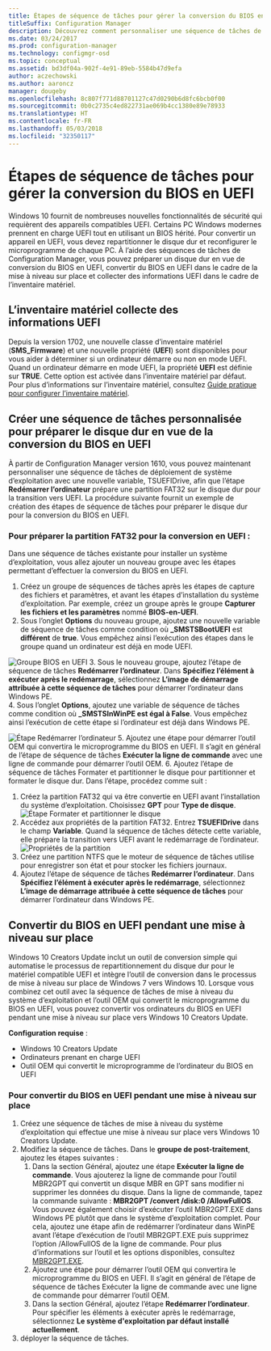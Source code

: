 ```yaml
---
title: Étapes de séquence de tâches pour gérer la conversion du BIOS en UEFI
titleSuffix: Configuration Manager
description: Découvrez comment personnaliser une séquence de tâches de déploiement de système d’exploitation afin de préparer une partition FAT32 pour la transition vers UEFI.
ms.date: 03/24/2017
ms.prod: configuration-manager
ms.technology: configmgr-osd
ms.topic: conceptual
ms.assetid: bd3df04a-902f-4e91-89eb-5584b47d9efa
author: aczechowski
ms.author: aaroncz
manager: dougeby
ms.openlocfilehash: 8c807f771d88701127c47d0290b6d8fc6bcb0f00
ms.sourcegitcommit: 0b0c2735c4ed822731ae069b4cc1380e89e78933
ms.translationtype: HT
ms.contentlocale: fr-FR
ms.lasthandoff: 05/03/2018
ms.locfileid: "32350117"
---
```

# <a name="task-sequence-steps-to-manage-bios-to-uefi-conversion"></a>Étapes de séquence de tâches pour gérer la conversion du BIOS en UEFI
Windows 10 fournit de nombreuses nouvelles fonctionnalités de sécurité qui requièrent des appareils compatibles UEFI. Certains PC Windows modernes prennent en charge UEFI tout en utilisant un BIOS hérité. Pour convertir un appareil en UEFI, vous devez repartitionner le disque dur et reconfigurer le microprogramme de chaque PC. À l’aide des séquences de tâches de Configuration Manager, vous pouvez préparer un disque dur en vue de conversion du BIOS en UEFI, convertir du BIOS en UEFI dans le cadre de la mise à niveau sur place et collecter des informations UEFI dans le cadre de l’inventaire matériel.

## <a name="hardware-inventory-collects-uefi-information"></a>L’inventaire matériel collecte des informations UEFI
Depuis la version 1702, une nouvelle classe d’inventaire matériel (**SMS_Firmware**) et une nouvelle propriété (**UEFI**) sont disponibles pour vous aider à déterminer si un ordinateur démarre ou non en mode UEFI. Quand un ordinateur démarre en mode UEFI, la propriété **UEFI** est définie sur **TRUE**. Cette option est activée dans l’inventaire matériel par défaut. Pour plus d’informations sur l’inventaire matériel, consultez [Guide pratique pour configurer l’inventaire matériel](/sccm/core/clients/manage/inventory/configure-hardware-inventory).

## <a name="create-a-custom-task-sequence-to-prepare-the-hard-drive-for-bios-to-uefi-conversion"></a>Créer une séquence de tâches personnalisée pour préparer le disque dur en vue de la conversion du BIOS en UEFI
À partir de Configuration Manager version 1610, vous pouvez maintenant personnaliser une séquence de tâches de déploiement de système d’exploitation avec une nouvelle variable, TSUEFIDrive, afin que l’étape **Redémarrer l’ordinateur** prépare une partition FAT32 sur le disque dur pour la transition vers UEFI. La procédure suivante fournit un exemple de création des étapes de séquence de tâches pour préparer le disque dur pour la conversion du BIOS en UEFI.

### <a name="to-prepare-the-fat32-partition-for-the-conversion-to-uefi"></a>Pour préparer la partition FAT32 pour la conversion en UEFI :
Dans une séquence de tâches existante pour installer un système d’exploitation, vous allez ajouter un nouveau groupe avec les étapes permettant d’effectuer la conversion du BIOS en UEFI.

1. Créez un groupe de séquences de tâches après les étapes de capture des fichiers et paramètres, et avant les étapes d’installation du système d’exploitation. Par exemple, créez un groupe après le groupe **Capturer les fichiers et les paramètres** nommé **BIOS-en-UEFI**.
2. Sous l’onglet **Options** du nouveau groupe, ajoutez une nouvelle variable de séquence de tâches comme condition où **_SMSTSBootUEFI** est **différent** de **true**. Vous empêchez ainsi l’exécution des étapes dans le groupe quand un ordinateur est déjà en mode UEFI.

  ![Groupe BIOS en UEFI](../../core/get-started/media/BIOS-to-UEFI-group.png)
3. Sous le nouveau groupe, ajoutez l’étape de séquence de tâches **Redémarrer l’ordinateur**. Dans **Spécifiez l’élément à exécuter après le redémarrage**, sélectionnez **L’image de démarrage attribuée à cette séquence de tâches** pour démarrer l’ordinateur dans Windows PE.  
4. Sous l’onglet **Options**, ajoutez une variable de séquence de tâches comme condition où **_SMSTSInWinPE est égal à False**. Vous empêchez ainsi l’exécution de cette étape si l’ordinateur est déjà dans Windows PE.

  ![Étape Redémarrer l’ordinateur](../../core/get-started/media/restart-in-windows-pe.png)
5. Ajoutez une étape pour démarrer l’outil OEM qui convertira le microprogramme du BIOS en UEFI. Il s’agit en général de l’étape de séquence de tâches **Exécuter la ligne de commande** avec une ligne de commande pour démarrer l’outil OEM.
6. Ajoutez l’étape de séquence de tâches Formater et partitionner le disque pour partitionner et formater le disque dur. Dans l’étape, procédez comme suit :
  1. Créez la partition FAT32 qui va être convertie en UEFI avant l’installation du système d’exploitation. Choisissez **GPT** pour **Type de disque**.
    ![Étape Formater et partitionner le disque](../media/format-and-partition-disk.png)
  2. Accédez aux propriétés de la partition FAT32. Entrez **TSUEFIDrive** dans le champ **Variable**. Quand la séquence de tâches détecte cette variable, elle prépare la transition vers UEFI avant le redémarrage de l’ordinateur.
    ![Propriétés de la partition](../../core/get-started/media/partition-properties.png)
  3. Créez une partition NTFS que le moteur de séquence de tâches utilise pour enregistrer son état et pour stocker les fichiers journaux.
7. Ajoutez l’étape de séquence de tâches **Redémarrer l’ordinateur**. Dans **Spécifiez l’élément à exécuter après le redémarrage**, sélectionnez **L’image de démarrage attribuée à cette séquence de tâches** pour démarrer l’ordinateur dans Windows PE.  

## <a name="convert-from-bios-to-uefi-during-an-in-place-upgrade"></a>Convertir du BIOS en UEFI pendant une mise à niveau sur place
Windows 10 Creators Update inclut un outil de conversion simple qui automatise le processus de repartitionnement du disque dur pour le matériel compatible UEFI et intègre l’outil de conversion dans le processus de mise à niveau sur place de Windows 7 vers Windows 10. Lorsque vous combinez cet outil avec la séquence de tâches de mise à niveau du système d’exploitation et l’outil OEM qui convertit le microprogramme du BIOS en UEFI, vous pouvez convertir vos ordinateurs du BIOS en UEFI pendant une mise à niveau sur place vers Windows 10 Creators Update.

**Configuration requise** :
- Windows 10 Creators Update
- Ordinateurs prenant en charge UEFI
- Outil OEM qui convertit le microprogramme de l’ordinateur du BIOS en UEFI

### <a name="to-convert-from-bios-to-uefi-during-an-in-place-upgrade"></a>Pour convertir du BIOS en UEFI pendant une mise à niveau sur place
1. Créez une séquence de tâches de mise à niveau du système d’exploitation qui effectue une mise à niveau sur place vers Windows 10 Creators Update.
2. Modifiez la séquence de tâches. Dans le **groupe de post-traitement**, ajoutez les étapes suivantes :
   1. Dans la section Général, ajoutez une étape **Exécuter la ligne de commande**. Vous ajouterez la ligne de commande pour l’outil MBR2GPT qui convertit un disque MBR en GPT sans modifier ni supprimer les données du disque. Dans la ligne de commande, tapez la commande suivante : **MBR2GPT /convert /disk:0 /AllowFullOS**. Vous pouvez également choisir d’exécuter l’outil MBR2GPT.EXE dans Windows PE plutôt que dans le système d’exploitation complet. Pour cela, ajoutez une étape afin de redémarrer l’ordinateur dans WinPE avant l’étape d’exécution de l’outil MBR2GPT.EXE puis supprimez l’option /AllowFullOS de la ligne de commande. Pour plus d’informations sur l’outil et les options disponibles, consultez [MBR2GPT.EXE](https://technet.microsoft.com/itpro/windows/deploy/mbr-to-gpt).
   2. Ajoutez une étape pour démarrer l’outil OEM qui convertira le microprogramme du BIOS en UEFI. Il s’agit en général de l’étape de séquence de tâches Exécuter la ligne de commande avec une ligne de commande pour démarrer l’outil OEM.
   3. Dans la section Général, ajoutez l’étape **Redémarrer l’ordinateur**. Pour spécifier les éléments à exécuter après le redémarrage, sélectionnez **Le système d'exploitation par défaut installé actuellement**.
3. déployer la séquence de tâches.
